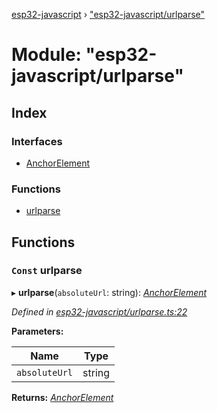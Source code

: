 [esp32-javascript](../README.md) › ["esp32-javascript/urlparse"](_esp32_javascript_urlparse_.md)

# Module: "esp32-javascript/urlparse"

## Index

### Interfaces

* [AnchorElement](../interfaces/_esp32_javascript_urlparse_.anchorelement.md)

### Functions

* [urlparse](_esp32_javascript_urlparse_.md#const-urlparse)

## Functions

### `Const` urlparse

▸ **urlparse**(`absoluteUrl`: string): *[AnchorElement](../interfaces/_esp32_javascript_urlparse_.anchorelement.md)*

*Defined in [esp32-javascript/urlparse.ts:22](https://github.com/marcelkottmann/esp32-javascript/blob/801e1cb/components/esp32-javascript/urlparse.ts#L22)*

**Parameters:**

Name | Type |
------ | ------ |
`absoluteUrl` | string |

**Returns:** *[AnchorElement](../interfaces/_esp32_javascript_urlparse_.anchorelement.md)*
